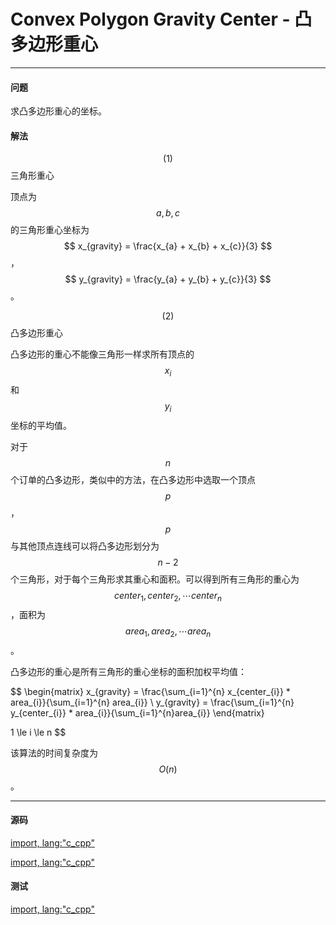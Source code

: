 <script type="text/javascript" src="https://cdnjs.cloudflare.com/ajax/libs/mathjax/2.7.1/MathJax.js?config=TeX-AMS-MML_HTMLorMML"/></script>
<script> gitbook.events.bind("page.change", function() { MathJax.Hub.Queue(["Typeset",MathJax.Hub]); } </script>

# Convex Polygon Gravity Center - 凸多边形重心

--------

#### 问题

求凸多边形重心的坐标。

#### 解法

$$ (1) $$ 三角形重心

顶点为$$ a, b, c $$的三角形重心坐标为$$ x_{gravity} = \frac{x_{a} + x_{b} + x_{c}}{3} $$，$$ y_{gravity} = \frac{y_{a} + y_{b} + y_{c}}{3} $$。

$$ (2) $$ 凸多边形重心

凸多边形的重心不能像三角形一样求所有顶点的$$ x_{i} $$和$$ y_{i} $$坐标的平均值。

对于$$ n $$个订单的凸多边形，类似<ConvexPolygonArea>中的方法，在凸多边形中选取一个顶点$$ p $$，$$ p $$与其他顶点连线可以将凸多边形划分为$$ n - 2 $$个三角形，对于每个三角形求其重心和面积。可以得到所有三角形的重心为$$ center_{1}, center_{2}, \cdots center_{n} $$，面积为$$ area_{1}, area_{2}, \cdots area_{n} $$。

凸多边形的重心是所有三角形的重心坐标的面积加权平均值：

$$
\begin{matrix}
x_{gravity} = \frac{\sum_{i=1}^{n} x_{center_{i}} * area_{i}}{\sum_{i=1}^{n} area_{i}}  \\
y_{gravity} = \frac{\sum_{i=1}^{n} y_{center_{i}} * area_{i}}{\sum_{i=1}^{n}area_{i}}
\end{matrix}

1 \le i \le n
$$

该算法的时间复杂度为$$ O(n) $$。

--------

#### 源码

[import, lang:"c_cpp"](../../../../src/AnalyticGeometry/Util.h)

[import, lang:"c_cpp"](../../../../src/AnalyticGeometry/Polygon/ConvexPolygonGravityCenter.h)


#### 测试

[import, lang:"c_cpp"](../../../../src/AnalyticGeometry/Polygon/ConvexPolygonGravityCenter.cpp)


